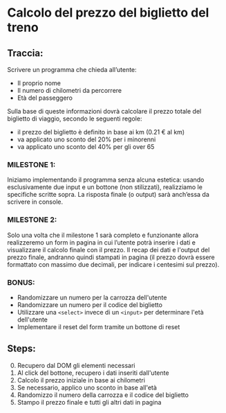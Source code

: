 # Calcolo del prezzo del biglietto del treno

## Traccia:

Scrivere un programma che chieda all’utente:

- Il proprio nome
- Il numero di chilometri da percorrere
- Età del passeggero

Sulla base di queste informazioni dovrà calcolare il prezzo totale del biglietto di viaggio, secondo le seguenti regole:

- il prezzo del biglietto è definito in base ai km (0.21 € al km)
- va applicato uno sconto del 20% per i minorenni
- va applicato uno sconto del 40% per gli over 65

### MILESTONE 1:

Iniziamo implementando il programma senza alcuna estetica: usando esclusivamente due input e un bottone (non stilizzati), realizziamo le specifiche scritte sopra. La risposta finale (o output) sarà anch’essa da scrivere in console.

### MILESTONE 2:

Solo una volta che il milestone 1 sarà completo e funzionante allora realizzeremo un form in pagina in cui l’utente potrà inserire i dati e visualizzare il calcolo finale con il prezzo. Il recap dei dati e l'output del prezzo finale, andranno quindi stampati in pagina (il prezzo dovrà essere formattato con massimo due decimali, per indicare i centesimi sul prezzo).

### BONUS:

- Randomizzare un numero per la carrozza dell'utente
- Randomizzare un numero per il codice del biglietto
- Utilizzare una `<select>` invece di un `<input>` per determinare l'età dell'utente
- Implementare il reset del form tramite un bottone di reset

## Steps:

0. Recupero dal DOM gli elementi necessari
1. Al click del bottone, recupero i dati inseriti dall'utente
2. Calcolo il prezzo iniziale in base ai chilometri
3. Se necessario, applico uno sconto in base all'età
4. Randomizzo il numero della carrozza e il codice del biglietto
5. Stampo il prezzo finale e tutti gli altri dati in pagina
